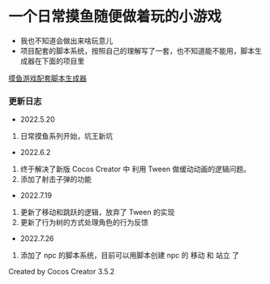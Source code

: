 # 一个日常摸鱼随便做着玩的小游戏

- 我也不知道会做出来啥玩意儿
- 项目配套的脚本系统，按照自己的理解写了一套，也不知道能不能用，脚本生成器在下面的项目里

[摸鱼游戏配套脚本生成器](https://github.com/MythosMa/MessAroundGameScriptSystem)

### 更新日志

- 2022.5.20

1. 日常摸鱼系列开始，坑王新坑

- 2022.6.2

1. 终于解决了新版 Cocos Creator 中 利用 Tween 做缓动动画的逻辑问题。
2. 添加了射击子弹的功能

- 2022.7.19

1. 更新了移动和跳跃的逻辑，放弃了 Tween 的实现
2. 更新了行为树的方式处理角色的行为反馈

- 2022.7.26

1. 添加了 npc 的脚本系统，目前可以用脚本创建 npc 的 移动 和 站立 了

Created by Cocos Creator 3.5.2

